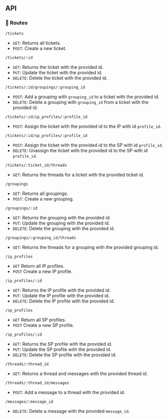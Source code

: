 ## API

### 🚉 Routes

`/tickets`
  - `GET`: Returns all tickets.
  - `POST`: Create a new ticket.

`/tickets/:id`
  - `GET`: Returns the ticket with the provided id.
  - `PUT`: Update the ticket with the provided id.
  - `DELETE`: Delete the ticket with the provided id.

`/tickets/:id/groupings/:grouping_id`
  - `POST`: Add a grouping with `grouping_id` to a ticket with the provided id.
  - `DELETE`: Delete a grouping with `grouping_id` from a ticket with the provided id.

`/tickets/:id/ip_profiles/:profile_id`
  - `POST`: Assign the ticket with the provided id to the IP with id `profile_id`.

`/tickets/:id/sp_profiles/:profile_id`
  - `POST`: Assign the ticket with the provided id to the SP with id `profile_id`.
  - `DELETE`: Unassign the ticket with the provided id to the SP with id `profile_id`.

`/tickets/:ticket_id/threads`
  - `GET`: Returns the threads for a ticket with the provided ticket id.

`/groupings`
  - `GET`: Returns all groupings.
  - `POST`: Create a new grouping.

`/groupings/:id`
  - `GET`: Returns the grouping with the provided id.
  - `PUT`: Update the grouping with the provided id.
  - `DELETE`: Delete the grouping with the provided id.

`/groupings/:grouping_id/threads`
  - `GET`: Returns the threads for a grouping with the provided grouping id.

`/ip_profiles`
  - `GET` Return all IP profiles.
  - `POST` Create a new IP profile.

`/ip_profiles/:id`
  - `GET`: Returns the IP profile with the provided id.
  - `PUT`: Update the IP profile with the provided id.
  - `DELETE`: Delete the IP profile with the provided id.

`/sp_profiles`
  - `GET` Return all SP profiles.
  - `POST` Create a new SP profile.

`/sp_profiles/:id`
  - `GET`: Returns the SP profile with the provided id.
  - `PUT`: Update the SP profile with the provided id.
  - `DELETE`: Delete the SP profile with the provided id.

`/threads/:thread_id`
  - `GET`: Returns a thread and messages with the provided thread id.

`/threads/:thread_id/messages`
  - `POST`: Add a message to a thread with the provided id.

`/messages/:message_id`
  - `DELETE`: Delete a message with the provided `message_id`.
